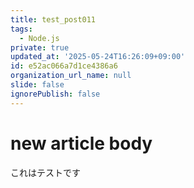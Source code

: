 ```yaml
---
title: test_post011
tags:
  - Node.js
private: true
updated_at: '2025-05-24T16:26:09+09:00'
id: e52ac066a7d1ce4386a6
organization_url_name: null
slide: false
ignorePublish: false
---
```

# new article body
これはテストです
